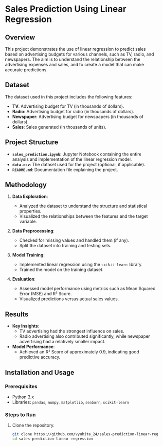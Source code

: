 # Sales Prediction Using Linear Regression

## Overview
This project demonstrates the use of linear regression to predict sales based on advertising budgets for various channels, such as TV, radio, and newspapers. The aim is to understand the relationship between the advertising expenses and sales, and to create a model that can make accurate predictions.

## Dataset
The dataset used in this project includes the following features:
- **TV**: Advertising budget for TV (in thousands of dollars).
- **Radio**: Advertising budget for radio (in thousands of dollars).
- **Newspaper**: Advertising budget for newspapers (in thousands of dollars).
- **Sales**: Sales generated (in thousands of units).

## Project Structure
- **`sales_prediction.ipynb`**: Jupyter Notebook containing the entire analysis and implementation of the linear regression model.
- **`data.csv`**: The dataset used for the project (optional, if applicable).
- **`README.md`**: Documentation file explaining the project.

## Methodology
1. **Data Exploration**:
   - Analyzed the dataset to understand the structure and statistical properties.
   - Visualized the relationships between the features and the target variable.

2. **Data Preprocessing**:
   - Checked for missing values and handled them (if any).
   - Split the dataset into training and testing sets.

3. **Model Training**:
   - Implemented linear regression using the `scikit-learn` library.
   - Trained the model on the training dataset.

4. **Evaluation**:
   - Assessed model performance using metrics such as Mean Squared Error (MSE) and R² Score.
   - Visualized predictions versus actual sales values.

## Results
- **Key Insights**:
  - TV advertising had the strongest influence on sales.
  - Radio advertising also contributed significantly, while newspaper advertising had a relatively smaller impact.
- **Model Performance**:
  - Achieved an R² Score of approximately 0.9, indicating good predictive accuracy.

## Installation and Usage
### Prerequisites
- Python 3.x
- Libraries: `pandas`, `numpy`, `matplotlib`, `seaborn`, `scikit-learn`

### Steps to Run
1. Clone the repository:
   ```bash
   git clone https://github.com/vyuhita_24/sales-prediction-linear-regression.git
   cd sales-prediction-linear-regression
